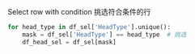 Select row with condition
挑选符合条件的行
```py
for head_type in df_sel['HeadType'].unique():
    mask = df_sel['HeadType'] == head_type  # 挑选
    df_head_sel = df_sel[mask]

```
